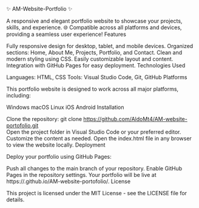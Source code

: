✨ AM-Website-Portfolio ✨

A responsive and elegant portfolio website to showcase your projects, skills, and experience.
🌐 Compatible across all platforms and devices, providing a seamless user experience!
Features

Fully responsive design for desktop, tablet, and mobile devices.
Organized sections: Home, About Me, Projects, Portfolio, and Contact.
Clean and modern styling using CSS.
Easily customizable layout and content.
Integration with GitHub Pages for easy deployment.
Technologies Used

Languages: HTML, CSS
Tools: Visual Studio Code, Git, GitHub
Platforms

This portfolio website is designed to work across all major platforms, including:

Windows
macOS
Linux
iOS
Android
Installation

Clone the repository:
git clone https://github.com/AldoMt4/AM-website-portofolio.git  
Open the project folder in Visual Studio Code or your preferred editor.
Customize the content as needed.
Open the index.html file in any browser to view the website locally.
Deployment

Deploy your portfolio using GitHub Pages:

Push all changes to the main branch of your repository.
Enable GitHub Pages in the repository settings.
Your portfolio will be live at https://<your-github-username>.github.io/AM-website-portofolio/.
License

This project is licensed under the MIT License - see the LICENSE file for details.
